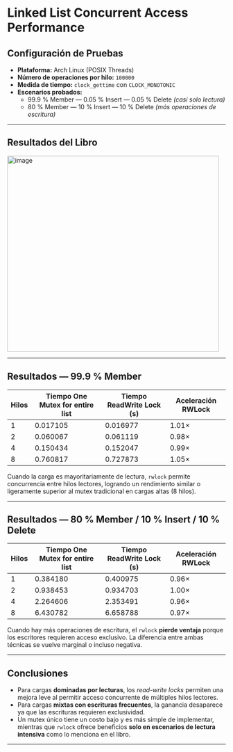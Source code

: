 # Linked List Concurrent Access Performance

##  Configuración de Pruebas

- **Plataforma:** Arch Linux (POSIX Threads)  
- **Número de operaciones por hilo:** `100000`  
- **Medida de tiempo:** `clock_gettime` con `CLOCK_MONOTONIC`  
- **Escenarios probados:**
  - 99.9 % Member — 0.05 % Insert — 0.05 % Delete *(casi solo lectura)*  
  - 80 % Member — 10 % Insert — 10 % Delete *(más operaciones de escritura)*

---
## Resultados del Libro
<img width="488" height="451" alt="image" src="https://github.com/user-attachments/assets/4acdcb69-f30d-4c9d-a9c1-988c10af00ad" />


---
## Resultados — 99.9 % Member

| Hilos | Tiempo One Mutex for entire list | Tiempo ReadWrite Lock (s) | Aceleración RWLock |
|-------|-------------------|-------------------|--------------------|
| 1     | 0.017105          | 0.016977          | 1.01×              |
| 2     | 0.060067          | 0.061119          | 0.98×              |
| 4     | 0.150434          | 0.152047          | 0.99×              |
| 8     | 0.760817          | 0.727873          | 1.05×              |


Cuando la carga es mayoritariamente de lectura, `rwlock` permite concurrencia entre hilos lectores, logrando un rendimiento similar o ligeramente superior al mutex tradicional en cargas altas (8 hilos).

---

##  Resultados — 80 % Member / 10 % Insert / 10 % Delete

| Hilos | Tiempo One Mutex for entire list | Tiempo ReadWrite Lock (s) | Aceleración RWLock |
|-------|-------------------|-------------------|--------------------|
| 1     | 0.384180          | 0.400975          | 0.96×              |
| 2     | 0.938453          | 0.934703          | 1.00×              |
| 4     | 2.264606          | 2.353491          | 0.96×              |
| 8     | 6.430782          | 6.658788          | 0.97×              |

Cuando hay más operaciones de escritura, el `rwlock` **pierde ventaja** porque los escritores requieren acceso exclusivo. La diferencia entre ambas técnicas se vuelve marginal o incluso negativa.

---


## Conclusiones

-  Para cargas **dominadas por lecturas**, los *read-write locks* permiten una mejora leve al permitir acceso concurrente de múltiples hilos lectores.  
-  Para cargas **mixtas con escrituras frecuentes**, la ganancia desaparece ya que las escrituras requieren exclusividad.  
-  Un mutex único tiene un costo bajo y es más simple de implementar, mientras que `rwlock` ofrece beneficios **solo en escenarios de lectura intensiva** como lo menciona en el libro.
---
